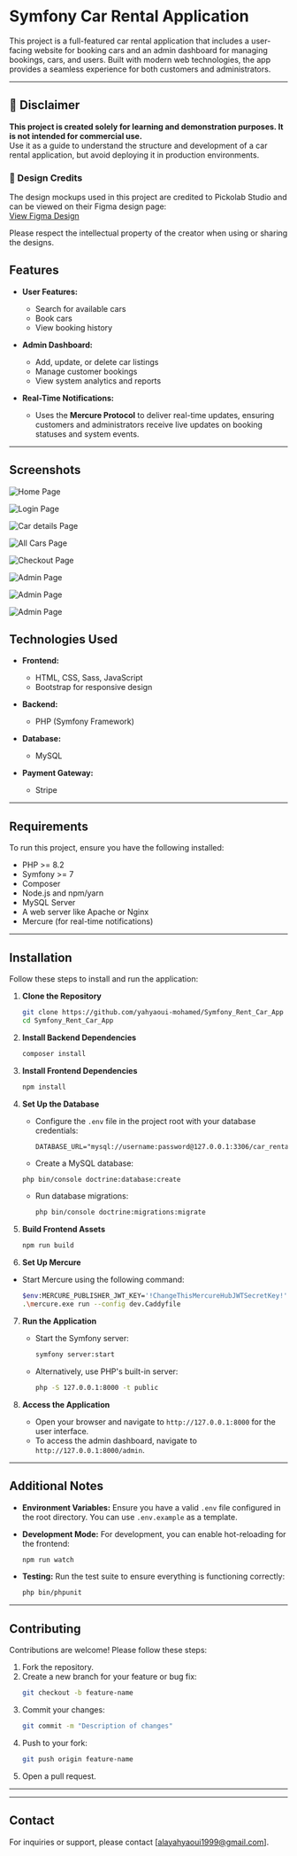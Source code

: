 # Symfony Car Rental Application

This project is a full-featured car rental application that includes a user-facing website for booking cars and an admin dashboard for managing bookings, cars, and users. Built with modern web technologies, the app provides a seamless experience for both customers and administrators.

---

## 🚨 Disclaimer

**This project is created solely for learning and demonstration purposes. It is not intended for commercial use.**  
Use it as a guide to understand the structure and development of a car rental application, but avoid deploying it in production environments.


### 🎨 Design Credits

The design mockups used in this project are credited to Pickolab Studio and can be viewed on their Figma design page:  
[View Figma Design](https://www.figma.com/community/file/1138316365849534403)  

Please respect the intellectual property of the creator when using or sharing the designs.



## Features

- **User Features:**
  - Search for available cars
  - Book cars
  - View booking history

- **Admin Dashboard:**
  - Add, update, or delete car listings
  - Manage customer bookings
  - View system analytics and reports

- **Real-Time Notifications:**
  - Uses the **Mercure Protocol** to deliver real-time updates, ensuring customers and administrators receive live updates on booking statuses and system events.

---

## Screenshots

![Home Page](https://i.ibb.co/YTy8gktT/Capture-d-cran-2025-02-13-231921.png "Home Page")


![Login Page](https://i.ibb.co/4RpH22jQ/Capture-d-cran-2025-02-13-231952.png "Login")


![Car details Page](https://i.ibb.co/4RpH22jQ/Capture-d-cran-2025-02-13-231952.png "Car Details")


![All Cars Page](https://i.ibb.co/Z63XMwkd/Capture-d-cran-2025-02-13-231940.png "All Cars")


![Checkout Page](https://i.ibb.co/spHZdzbL/Capture-d-cran-2025-02-13-232431.png "Checkout")

![Admin Page](https://i.ibb.co/mkgw5X4/Capture-d-cran-2025-02-13-232020.png "Admin")

![Admin Page](https://i.ibb.co/d089CvzY/Capture-d-cran-2025-02-13-232029.png "Admin")

![Admin Page](https://i.ibb.co/FkxRM2Xk/Capture-d-cran-2025-02-13-232043.png "Admin")


## Technologies Used

- **Frontend:**
  - HTML, CSS, Sass, JavaScript
  - Bootstrap for responsive design

- **Backend:**
  - PHP (Symfony Framework)

- **Database:**
  - MySQL

- **Payment Gateway:**
  - Stripe

---

## Requirements

To run this project, ensure you have the following installed:

- PHP >= 8.2
- Symfony >= 7
- Composer
- Node.js and npm/yarn
- MySQL Server
- A web server like Apache or Nginx
- Mercure (for real-time notifications)

---

## Installation

Follow these steps to install and run the application:

1. **Clone the Repository**
   ```bash
   git clone https://github.com/yahyaoui-mohamed/Symfony_Rent_Car_App
   cd Symfony_Rent_Car_App
   ```

2. **Install Backend Dependencies**
   ```bash
   composer install
   ```

3. **Install Frontend Dependencies**
   ```bash
   npm install
   ```

4. **Set Up the Database**
   - Configure the `.env` file in the project root with your database credentials:
     ```env
     DATABASE_URL="mysql://username:password@127.0.0.1:3306/car_rental"
     ```
    - Create a MySQL database:
     ```bash
     php bin/console doctrine:database:create
     ```
   - Run database migrations:
     ```bash
     php bin/console doctrine:migrations:migrate
     ```

5. **Build Frontend Assets**
   ```bash
   npm run build
   ```

6. **Set Up Mercure**
  - Start Mercure using the following command:
    ```bash
    $env:MERCURE_PUBLISHER_JWT_KEY='!ChangeThisMercureHubJWTSecretKey!' $env:MERCURE_SUBSCRIBER_JWT_KEY='!ChangeThisMercureHubJWTSecretKey!';
    .\mercure.exe run --config dev.Caddyfile
    ```

7. **Run the Application**
   - Start the Symfony server:
     ```bash
     symfony server:start
     ```
   - Alternatively, use PHP's built-in server:
     ```bash
     php -S 127.0.0.1:8000 -t public
     ```

8. **Access the Application**
   - Open your browser and navigate to `http://127.0.0.1:8000` for the user interface.
   - To access the admin dashboard, navigate to `http://127.0.0.1:8000/admin`.

---

## Additional Notes

- **Environment Variables:**
  Ensure you have a valid `.env` file configured in the root directory. You can use `.env.example` as a template.

- **Development Mode:**
  For development, you can enable hot-reloading for the frontend:
  ```bash
  npm run watch
  ```

<!-- - **Admin Credentials:**
  After running migrations, you may need to seed the database with an admin user. Use the following command to create an admin:
  ```bash
  php bin/console app:create-admin
  ``` -->

- **Testing:**
  Run the test suite to ensure everything is functioning correctly:
  ```bash
  php bin/phpunit
  ```

---

## Contributing

Contributions are welcome! Please follow these steps:

1. Fork the repository.
2. Create a new branch for your feature or bug fix:
   ```bash
   git checkout -b feature-name
   ```
3. Commit your changes:
   ```bash
   git commit -m "Description of changes"
   ```
4. Push to your fork:
   ```bash
   git push origin feature-name
   ```
5. Open a pull request.

---

<!-- ## License

This project is licensed under the MIT License. See the `LICENSE` file for details. -->

---

## Contact

For inquiries or support, please contact [alayahyaoui1999@gmail.com].
